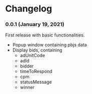 # Changelog

### 0.0.1 (January 19, 2021)

First release with basic functionalities.

* Popup window containing pbjs data
* Display bids, containing
    * adUnitCode
    * adId
    * bidder
    * timeToRespond
    * cpm
    * statusMessage
    * winner